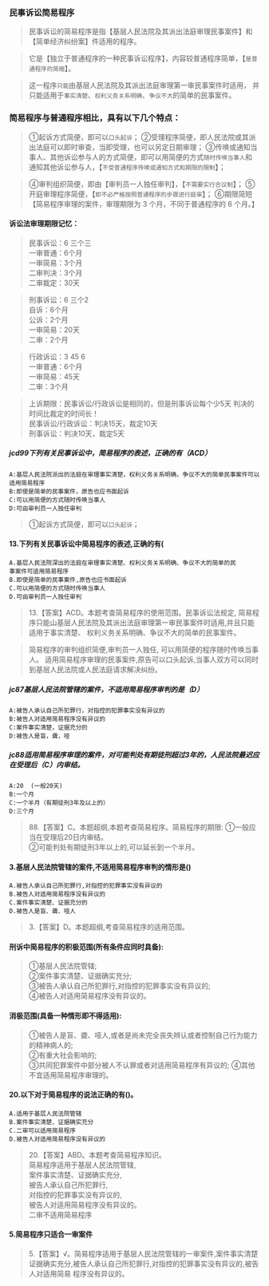 ### 民事诉讼简易程序
>   民事诉讼的简易程序是指【基层人民法院及其派出法庭审理民事案件】和
        【简单经济纠纷案】件适用的程序。
        
>   它是【独立于普通程序的一种民事诉讼程序】，内容较普通程序简单，【`是普通程序的简缩`】。
    
>   这一程序``只能``由基层人民法院及其派出法庭审理第一审民事案件时适用，
    并只能适用于`事实清楚`、`权利义务关系明确`、`争议不大`的简单的民事案件。

### 简易程序与普通程序相比，具有以下几个特点：
>   ①起诉方式简便，即可以`口头起诉`；
    ②受理程序简便，即人民法院或其派出法庭可以即时审查，当即受理，也可以另定日期审理；
    ③传唤或通知当事人、其他诉讼参与人的方式简便，即可以用简便的方式``随时传唤当事人``和
    通知其他诉讼参与人，【`不受普通程序传唤或通知方式和期限的限制`】；
    
>   ④审判组织简便，即由【审判员一人独任审判】，【`不需要实行合议制`】；
    ⑤开庭审理程序简便，【`即不必严格按照普通程序的步骤进行庭审`】；
    ⑥期限简短【简易程序审理的案件，审理期限为 3 个月，不同于普通程序的 6 个月。】

#### 诉讼法审理期限记忆：
>   民事诉讼：6 三个三                          
    一审普通：6个月                          
    一审简易：3个月                          
    二审判决：3个月                          
    二审裁定：30天                          
                              
>   刑事诉讼：6 三个2                           
    自诉：6个月                          
    公诉：2个月                          
    一审简易：20天                          
    二审：2个月                          
                              
>   行政诉讼：3 45 6                           
    一审普通：6个月                          
    一审简易：45天                          
    二审：3个月      

>   上诉期限：民事诉讼/行政诉讼是相同的，但是刑事诉讼每个少5天
    判决的时间比裁定的时间长！       
    民事诉讼/行政诉讼：判决15天，裁定10天      
    刑事诉讼：判决10天，裁定5天    

##### jcd99下列有关民事诉讼中，简易程序的表述，正确的有（ACD）
    A:基层人民法院派出的法庭在审理事实清楚，权利义务关系明确，争议不大的简单民事案件可以适用简易程序
    B:即使是简单的民事案件，原告也应书面起诉
    C:可以用简便的方式随时传唤当事人
    D:可由审判员一人独任审判
>   ①起诉方式简便，即可以`口头起诉`；

#### 13.下列有关民事诉讼中简易程序的表述,正确的有(
    A.基层人民法院深出的法庭在审理事实清楚、权利义务关系明确、争议不大的简单的民
    事案件可适用简易程序
    B.即使是简单的民事案件,原告也应书面起诉
    C.可以用简便的方式随时传唤当事人
    D.可由审判员一人独任审判
>   13.【答案】ACD。本题考查简易程序的使用范围。民事诉讼法规定,
简易程序只能山基层人民法院及其派出法庭审理第一审民事案件时适用,并且只能适用于事实清楚、
    权利义务关系明确、争议不大的简单的民事案件。
    
>   简易程序的审判组织简便,审判员一人独任,
    可以用简便的程序随时传唤当事人。
    适用简易程序审理的民事案件,原告可以口头起诉,当事人双方可以同时到基层人民法院或人民法庭请求解决纠纷。

##### jc87基层人民法院管辖的案件，不适用简易程序审判的是（D）
    A:被告人承认自己所犯罪行，对指控的犯罪事实没有异议的
    B:被告人对适用简易程序没有异议的
    C:案件事实清楚，证据充分的
    D:被告人是盲，聋，哑

##### jc88适用简易程序审理的案件，对可能判处有期徒刑超过3年的，人民法院最迟应在受理后（C）内审结。
    A:20  (一般20天)
    B:一个月
    C:一个半月（有期徒刑3年及以上的）
    D:三个月
>   88.【答案】C。本题超纲,本题考查简易程序。简易程序的期限:
①一般应当在受理后20日内审结。   
②可能判处有期徒刑3年以上的,可以延长到一个半月。  

#### 3.基层人民法院管辖的案件,不适用简易程序审判的情形是()
    A.被告人承认自己所犯罪行,对指控的犯罪事实没有异议的
    B.被告人对适用简易程序没有异议的
    C.案件事实清楚、证据充分的
    D.被告人是盲、聋、哑人
>   3.【答案】D。本题超纲,考查简易程序的适用范围。

#### 刑诉中简易程序的积极范围(所有条件应同时具备):
>   ①基层人民法院管辖;   
    ②案件事实清楚、证据确实充分;   
    ③被告人承认自己所犯罪行,对指控的犯罪事实没有异议的;   
    ④被告人对适用简易程序没有异议的。   

#### 消极范围(具备一种情形即不得适用):
>   ①被告人是盲、聋、哑人,或者是尚未完全丧失辨认或者控制自己行为能力的精神病人的;   
    ②有重大社会影响的;   
    ③共同犯罪案件中部分被人不认罪或者对适用简易程序有异议的;
    ④其他不宜适用简易程序审理的。   

#### 20.以下对于简易程序的说法正确的有()。
    A.适用于基层人民法院管辖
    B.案件事实清楚、证据确实充分
    C.二审可以适用简易程序
    D.被告人对适用简易程序没有异议的
>   20.【答案】ABD。本题考查简易程序知识。     
简易程序适用于基层人民法院管辖,     
案件事实清楚、证据确实充分,     
被告人承认自己所犯罪行,     
对指控的犯罪事实没有异议的,     
被告人对适用简易程序没有异议的。     
二审不适用简易程序     

#### 5.简易程序只适合一审案件
>   5.【答案】√。简易程序适用于基层人民法院管辖的一审案件,案件事实清楚
    证据确实充分,被告人承认自己所犯罪行,对指控的犯罪事实没有异议的,被告人对适用简易
    程序没有异议的。













